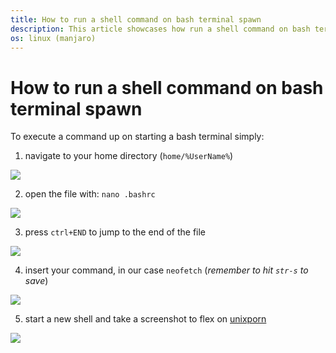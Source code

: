 ```yaml
---
title: How to run a shell command on bash terminal spawn
description: This article showcases how run a shell command on bash terminal spawn
os: linux (manjaro)
---
```


# How to run a shell command on bash terminal spawn

To execute a command up on starting a bash terminal simply:

1. navigate to your home directory (`home/%UserName%`)

![](https://cdn.discordapp.com/attachments/824925461981298701/825421208627314768/unknown.png)

2. open the file with: `nano .bashrc`

![](https://cdn.discordapp.com/attachments/824925461981298701/825421622675505183/unknown.png)

3. press `ctrl+END` to jump to the end of the file

![](https://cdn.discordapp.com/attachments/824925461981298701/825421907356287016/unknown.png)

4. insert your command, in our case `neofetch` (_remember to hit `str-s` to save_)

![](https://cdn.discordapp.com/attachments/824925461981298701/825425518664220682/unknown.png)

5. start a new shell and take a screenshot to flex on [unixporn](https://www.reddit.com/r/unixporn/)

![](https://cdn.discordapp.com/attachments/824925461981298701/825422257031217172/unknown.png)
